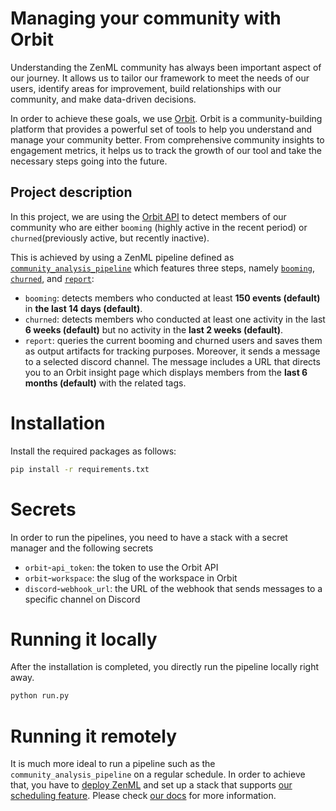 # Managing your community with Orbit

Understanding the ZenML community has always been important aspect of our 
journey. It allows us to tailor our framework to meet the needs of our users, 
identify areas for improvement, build relationships with our community, and 
make data-driven decisions.

In order to achieve these goals, we use [Orbit](https://orbit.love/). Orbit is 
a community-building platform that provides a powerful set of tools to help 
you understand and manage your community better. From comprehensive community 
insights to engagement metrics, it helps us to track the growth of our tool 
and take the necessary steps going into the future.

## Project description

In this project, we are using the 
[Orbit API](https://api.orbit.love/reference/about-the-orbit-api) 
to detect members of our community who are either `booming` 
(highly active in the recent period) or `churned`(previously active, but 
recently inactive).

This is achieved by using a ZenML pipeline defined as 
[`community_analysis_pipeline`](pipelines/community_analysis_pipeline.py) 
which features three steps, namely [`booming`](steps/booming.py), 
[`churned`](steps/churned.py), and [`report`](steps/report.py):

- `booming`: detects members who conducted at least **150 events (default)** 
in **the last 14 days (default)**.
- `churned`: detects members who conducted at least one activity in the last 
**6 weeks (default)** but no activity in the **last 2 weeks (default)**.
- `report`: queries the current booming and churned users and saves them as 
output artifacts for tracking purposes. Moreover, it sends a message to a 
selected discord channel. The message includes a URL that directs you to an 
Orbit insight page which displays members from the **last 6 months (default)** 
with the related tags.

# Installation

Install the required packages as follows:

```bash
pip install -r requirements.txt
```

# Secrets

In order to run the pipelines, you need to have a stack with a secret manager
and the following secrets

- `orbit`-`api_token`: the token to use the Orbit API
- `orbit`-`workspace`: the slug of the workspace in Orbit
- `discord`-`webhook_url`: the URL of the webhook that sends messages to a 
specific channel on Discord

# Running it locally

After the installation is completed, you directly run the pipeline locally
right away.

```bash
python run.py
```

# Running it remotely

It is much more ideal to run a pipeline such as the 
`community_analysis_pipeline` on a regular schedule. In order to achieve that, 
you have to [deploy ZenML](https://docs.zenml.io/platform-guide/set-up-your-mlops-platform/deploy-zenml) 
and set up a stack that supports 
[our scheduling feature](https://docs.zenml.io/user-guide/advanced-guide/schedule-pipeline-runs). 
Please check [our docs](https://docs.zenml.io/getting-started/introduction) 
for more information.


